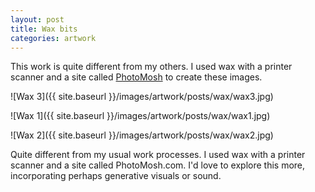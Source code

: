 ```yaml
---
layout: post
title: Wax bits
categories: artwork
---
```


This work is quite different from my others. I used wax with a printer scanner and a site called [PhotoMosh](https://photomosh.com) to create these images. 

![Wax 3]({{ site.baseurl }}/images/artwork/posts/wax/wax3.jpg)

![Wax 1]({{ site.baseurl }}/images/artwork/posts/wax/wax1.jpg)

![Wax 2]({{ site.baseurl }}/images/artwork/posts/wax/wax2.jpg)

Quite different from my usual work processes. I used wax with a printer scanner and a site called PhotoMosh.com. I'd love to explore this more, incorporating perhaps generative visuals or sound.








